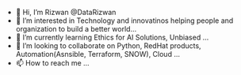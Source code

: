 - 👋 Hi, I’m Rizwan @DataRizwan
- 👀 I’m interested in Technology and innovatinos helping people and organization to build a better world...
- 🌱 I’m currently learning Ethics for AI Solutions, Unbiased ...
- 💞️ I’m looking to collaborate on Python, RedHat products, Automation(Asnsible, Terraform, SNOW), Cloud ...
- 📫 How to reach me ...

<!---
DataRizwan/DataRizwan is a ✨ special ✨ repository because its `README.md` (this file) appears on your GitHub profile.
You can click the Preview link to take a look at your changes.
--->

